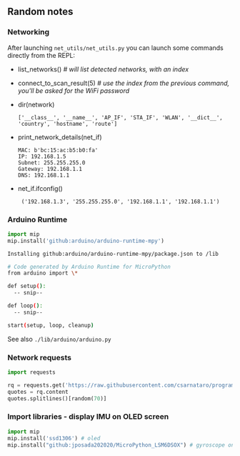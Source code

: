 ## Random notes

### Networking
After launching `net_utils/net_utils.py` you can launch some commands directly from the REPL:

- list_networks()  _# will list detected networks, with an index_

- connect_to_scan_result(5)  _# use the index from the previous command, you'll be asked for the WiFi password_

- dir(network)

  ``` ['__class__', '__name__', 'AP_IF', 'STA_IF', 'WLAN', '__dict__', 'country', 'hostname', 'route'] ```

- print_network_details(net_if)
  ```
  MAC: b'bc:15:ac:b5:b0:fa'
  IP: 192.168.1.5
  Subnet: 255.255.255.0
  Gateway: 192.168.1.1
  DNS: 192.168.1.1  
  ```

- net_if.ifconfig()

  ``` ('192.168.1.3', '255.255.255.0', '192.168.1.1', '192.168.1.1')```

### Arduino Runtime
```python
import mip
mip.install('github:arduino/arduino-runtime-mpy')
```
```sh
Installing github:arduino/arduino-runtime-mpy/package.json to /lib

# Code generated by Arduino Runtime for MicroPython
from arduino import \*

def setup():
  -- snip--

def loop():
  -- snip--

start(setup, loop, cleanup)  
```

See also `./lib/arduino/arduino.py`


### Network requests

```python
import requests

rq = requests.get('https://raw.githubusercontent.com/csarnataro/programmer_excuses_flutter/master/assets/translations/italian.txt')
quotes = rq.content
quotes.splitlines()[random(70)]

```

### Import libraries - display IMU on OLED screen 
```python
import mip
mip.install('ssd1306') # oled
mip.install("github:jposada202020/MicroPython_LSM6DSOX") # gyroscope on PR2040
```
